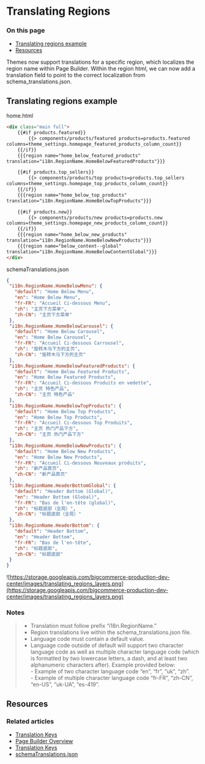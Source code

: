 # Translating Regions

<div class="otp" id="no-index">

### On this page
- [Translating regions example](#translating-regions-example)
- [Resources](#resources)

</div>

Themes now support translations for a specific region, which localizes the region name within Page Builder. Within the region html, we can now add a translation field to point to the correct localization from schema_translations.json. 

## Translating regions example

home.html
```html
<div class="main full">
    {{#if products.featured}}
        {{> components/products/featured products=products.featured 
columns=theme_settings.homepage_featured_products_column_count}}
    {{/if}}
    {{{region name="home_below_featured_products" 
translation="i18n.RegionName.HomeBelowFeaturedProducts"}}}

    {{#if products.top_sellers}}
        {{> components/products/top products=products.top_sellers 
columns=theme_settings.homepage_top_products_column_count}}
    {{/if}}
    {{{region name="home_below_top_products" 
translation="i18n.RegionName.HomeBelowTopProducts"}}}

    {{#if products.new}}
        {{> components/products/new products=products.new 
columns=theme_settings.homepage_new_products_column_count}}
    {{/if}}
    {{{region name="home_below_new_products" 
translation="i18n.RegionName.HomeBelowNewProducts"}}}
    {{{region name="below_content--global" 
translation="i18n.RegionName.HomeBelowContentGlobal"}}} 
</div>
```

schemaTranslations.json
```json
{
 "i18n.RegionName.HomeBelowMenu": {
   "default": "Home Below Menu",
   "en": "Home Below Menu",
   "fr-FR": "Accueil Ci-dessous Menu",
   "zh": "主页下方菜单",
   "zh-CN": "主页下方菜单"
 },
 "i18n.RegionName.HomeBelowCarousel": {
   "default": "Home Below Carousel",
   "en": "Home Below Carousel",
   "fr-FR": "Accueil Ci-dessous Carrousel",
   "zh": "旋转木马下方的主页",
   "zh-CN": "旋转木马下方的主页"
 },
 "i18n.RegionName.HomeBelowFeaturedProducts": {
   "default": "Home Below Featured Products",
   "en": "Home Below Featured Products",
   "fr-FR": "Accueil Ci-dessous Produits en vedette",
   "zh": "主页 特色产品",
   "zh-CN": "主页 特色产品"
 },
 "i18n.RegionName.HomeBelowTopProducts": {
   "default": "Home Below Top Products",
   "en": "Home Below Top Products",
   "fr-FR": "Accueil Ci-dessous Top Produits",
   "zh": "主页 热门产品下方",
   "zh-CN": "主页 热门产品下方"
 },
 "i18n.RegionName.HomeBelowNewProducts": {
   "default": "Home Below New Products",
   "en": "Home Below New Products",
   "fr-FR": "Accueil Ci-dessous Nouveaux produits",
   "zh": "新产品首页",
   "zh-CN": "新产品首页"
 },
 "i18n.RegionName.HeaderBottomGlobal": {
   "default": "Header Bottom (Global)",
   "en": "Header Bottom (Global)",
   "fr-FR": "Bas de l'en-tête (global)",
   "zh": "标题底部（全局）",
   "zh-CN": "标题底部（全局）"
 },
 "i18n.RegionName.HeaderBottom": {
   "default": "Header Bottom",
   "en": "Header Bottom",
   "fr-FR": "Bas de l'en-tête",
   "zh": "标题底部",
   "zh-CN": "标题底部"
 }
}
```

![https://storage.googleapis.com/bigcommerce-production-dev-center/images/translating_regions_layers.png](https://storage.googleapis.com/bigcommerce-production-dev-center/images/translating_regions_layers.png)

<div class="HubBlock--callout">
<div class="CalloutBlock--info">
<div class="HubBlock-content">

<!-- theme: info -->

### Notes
> * Translation must follow prefix “i18n.RegionName.” 
> * Region translations live within the schema_translations.json file.
> * Language code must contain a default value.
> * Language code outside of default will support two character language code as well as multiple character language code (which is formatted by two lowercase letters, a dash, and at least two alphanumeric characters after). Example provided below:<br/>
        - Example of two character language code “en”, “fr”, “uk”, “zh”.<br />
        - Example of multiple character language code “fr-FR”, “zh-CN”, “en-US”, “uk-UA”, “es-419”.

</div>
</div>
</div>



## Resources

### Related articles

* [Translation Keys](https://developer.bigcommerce.com/stencil-docs/localization/translation-keys)
* [Page Builder Overview](https://developer.bigcommerce.com/stencil-docs/page-builder/page-builder-overview)
* [Translation Keys](https://developer.bigcommerce.com/stencil-docs/localization/translation-keys)
* [schemaTranslations.json](https://developer.bigcommerce.com/stencil-docs/storefront-customization/directory-structure#schematranslationsjson)
 
